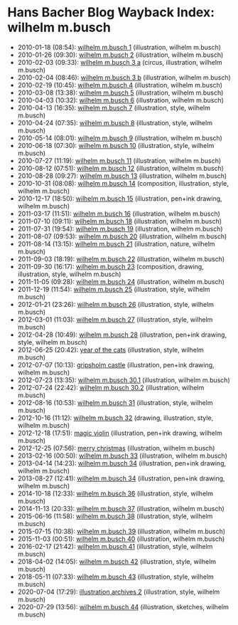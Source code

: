 # Hans Bacher Blog Wayback Index: wilhelm m.busch

* 2010-01-18 (08:54): [wilhelm m.busch 1](https://web.archive.org/web/https://one1more2time3.wordpress.com/2010/01/18/wilhelm-m-busch-1/) (illustration, wilhelm m.busch)
* 2010-01-26 (09:30): [wilhelm m.busch 2](https://web.archive.org/web/https://one1more2time3.wordpress.com/2010/01/26/wilhelm-m-busch-2/) (illustration, wilhelm m.busch)
* 2010-02-03 (09:33): [wilhelm m.busch 3 a](https://web.archive.org/web/https://one1more2time3.wordpress.com/2010/02/03/wilhelm-m-busch-3-a/) (circus, illustration, wilhelm m.busch)
* 2010-02-04 (08:46): [wilhelm m.busch 3 b](https://web.archive.org/web/https://one1more2time3.wordpress.com/2010/02/04/wilhelm-m-busch-3-b/) (illustration, wilhelm m.busch)
* 2010-02-19 (10:45): [wilhelm m.busch 4](https://web.archive.org/web/https://one1more2time3.wordpress.com/2010/02/19/wilhelm-m-busch-4/) (illustration, wilhelm m.busch)
* 2010-03-08 (13:38): [wilhelm m.busch 5](https://web.archive.org/web/https://one1more2time3.wordpress.com/2010/03/08/wilhelm-m-busch-5/) (illustration, wilhelm m.busch)
* 2010-04-03 (10:32): [wilhelm m.busch 6](https://web.archive.org/web/https://one1more2time3.wordpress.com/2010/04/03/wilhelm-m-busch-6/) (illustration, wilhelm m.busch)
* 2010-04-13 (16:35): [wilhelm m.busch 7](https://web.archive.org/web/https://one1more2time3.wordpress.com/2010/04/13/wilhelm-m-busch-7/) (illustration, style, wilhelm m.busch)
* 2010-04-24 (07:35): [wilhelm m.busch 8](https://web.archive.org/web/https://one1more2time3.wordpress.com/2010/04/24/wilhelm-m-busch-8/) (illustration, style, wilhelm m.busch)
* 2010-05-14 (08:01): [wilhelm m.busch 9](https://web.archive.org/web/https://one1more2time3.wordpress.com/2010/05/14/wilhelm-m-busch-9/) (illustration, wilhelm m.busch)
* 2010-06-18 (07:30): [wilhelm m.busch 10](https://web.archive.org/web/https://one1more2time3.wordpress.com/2010/06/18/wilhelm-m-busch-10/) (illustration, style, wilhelm m.busch)
* 2010-07-27 (11:19): [wilhelm m.busch 11](https://web.archive.org/web/https://one1more2time3.wordpress.com/2010/07/27/wilhelm-m-busch-11/) (illustration, wilhelm m.busch)
* 2010-08-12 (07:51): [wilhelm m.busch 12](https://web.archive.org/web/https://one1more2time3.wordpress.com/2010/08/12/wilhelm-m-busch-12/) (illustration, wilhelm m.busch)
* 2010-08-28 (09:27): [wilhelm m.busch 13](https://web.archive.org/web/https://one1more2time3.wordpress.com/2010/08/28/wilhelm-m-busch-13/) (illustration, wilhelm m.busch)
* 2010-10-31 (08:08): [wilhelm m.busch 14](https://web.archive.org/web/https://one1more2time3.wordpress.com/2010/10/31/wilhelm-m-busch-14/) (composition, illustration, style, wilhelm m.busch)
* 2010-12-17 (18:50): [wilhelm m.busch 15](https://web.archive.org/web/https://one1more2time3.wordpress.com/2010/12/17/wilhelm-m-busch-15/) (illustration, pen+ink drawing, wilhelm m.busch)
* 2011-03-17 (11:51): [wilhelm m.busch 16](https://web.archive.org/web/https://one1more2time3.wordpress.com/2011/03/17/wilhelm-m-busch-16/) (illustration, wilhelm m.busch)
* 2011-07-10 (09:11): [wilhelm m.busch 18](https://web.archive.org/web/https://one1more2time3.wordpress.com/2011/07/10/wilhelm-m-busch-18/) (illustration, wilhelm m.busch)
* 2011-07-31 (19:54): [wilhelm m.busch 19](https://web.archive.org/web/https://one1more2time3.wordpress.com/2011/07/31/wilhelm-m-busch-19/) (illustration, wilhelm m.busch)
* 2011-08-07 (09:53): [wilhelm m.busch 20](https://web.archive.org/web/https://one1more2time3.wordpress.com/2011/08/07/wilhelm-m-busch-20/) (illustration, wilhelm m.busch)
* 2011-08-14 (13:15): [wilhelm m.busch 21](https://web.archive.org/web/https://one1more2time3.wordpress.com/2011/08/14/wilhelm-m-busch-21/) (illustration, nature, wilhelm m.busch)
* 2011-09-03 (18:19): [wilhelm m.busch 22](https://web.archive.org/web/https://one1more2time3.wordpress.com/2011/09/03/wilhelm-m-busch-22/) (illustration, wilhelm m.busch)
* 2011-09-30 (16:17): [wilhelm m.busch 23](https://web.archive.org/web/https://one1more2time3.wordpress.com/2011/09/30/wilhelm-m-busch-23/) (composition, drawing, illustration, style, wilhelm m.busch)
* 2011-11-05 (09:28): [wilhelm m.busch 24](https://web.archive.org/web/https://one1more2time3.wordpress.com/2011/11/05/wilhelm-m-busch-24/) (illustration, wilhelm m.busch)
* 2011-12-19 (11:54): [wilhelm m.busch 25](https://web.archive.org/web/https://one1more2time3.wordpress.com/2011/12/19/wilhelm-m-busch-25-2/) (illustration, style, wilhelm m.busch)
* 2012-01-21 (23:26): [wilhelm m.busch 26](https://web.archive.org/web/https://one1more2time3.wordpress.com/2012/01/21/wilhelm-m-busch-26/) (illustration, style, wilhelm m.busch)
* 2012-03-01 (11:03): [wilhelm m.busch 27](https://web.archive.org/web/https://one1more2time3.wordpress.com/2012/03/01/wilhelm-m-busch-27/) (illustration, style, wilhelm m.busch)
* 2012-04-28 (10:49): [wilhelm m.busch 28](https://web.archive.org/web/https://one1more2time3.wordpress.com/2012/04/28/wilhelm-m-busch-28/) (illustration, pen+ink drawing, style, wilhelm m.busch)
* 2012-06-25 (20:42): [year of the cats](https://web.archive.org/web/https://one1more2time3.wordpress.com/2012/06/25/year-of-the-cats/) (illustration, style, wilhelm m.busch)
* 2012-07-07 (10:13): [gripsholm castle](https://web.archive.org/web/https://one1more2time3.wordpress.com/2012/07/07/gripsholm-castle/) (illustration, pen+ink drawing, wilhelm m.busch)
* 2012-07-23 (13:35): [wilhelm m.busch 30.1](https://web.archive.org/web/https://one1more2time3.wordpress.com/2012/07/23/wilhelm-m-busch-30-1/) (illustration, wilhelm m.busch)
* 2012-07-24 (22:42): [wilhelm m.busch 30.2](https://web.archive.org/web/https://one1more2time3.wordpress.com/2012/07/24/wilhelm-m-busch-30-2/) (illustration, wilhelm m.busch)
* 2012-08-16 (10:53): [wilhelm m.busch 31](https://web.archive.org/web/https://one1more2time3.wordpress.com/2012/08/16/wilhelm-m-busch-31/) (illustration, style, wilhelm m.busch)
* 2012-10-16 (11:12): [wilhelm m.busch 32](https://web.archive.org/web/https://one1more2time3.wordpress.com/2012/10/16/wilhelm-m-busch-32/) (drawing, illustration, style, wilhelm m.busch)
* 2012-12-18 (17:51): [magic violin](https://web.archive.org/web/https://one1more2time3.wordpress.com/2012/12/18/magic-violin/) (illustration, pen+ink drawing, wilhelm m.busch)
* 2012-12-25 (07:56): [merry christmas](https://web.archive.org/web/https://one1more2time3.wordpress.com/2012/12/25/merry-christmas/) (illustration, wilhelm m.busch)
* 2013-02-16 (00:50): [wilhelm m.busch 33](https://web.archive.org/web/https://one1more2time3.wordpress.com/2013/02/16/wilhelm-m-busch/) (illustration, wilhelm m.busch)
* 2013-04-14 (14:23): [wilhelm m.busch 34](https://web.archive.org/web/https://one1more2time3.wordpress.com/2013/04/14/wilhelm-m-busch-34/) (illustration, pen+ink drawing, wilhelm m.busch)
* 2013-08-27 (12:41): [wilhelm m.busch 34](https://web.archive.org/web/https://one1more2time3.wordpress.com/2013/08/27/wilhelm-m-busch-34-2/) (illustration, pen+ink drawing, wilhelm m.busch)
* 2014-10-18 (12:33): [wilhelm m.busch 36](https://web.archive.org/web/https://one1more2time3.wordpress.com/2014/10/18/wilhelm-m-busch-36/) (illustration, style, wilhelm m.busch)
* 2014-11-13 (20:33): [wilhelm m.busch 37](https://web.archive.org/web/https://one1more2time3.wordpress.com/2014/11/13/wilhelm-m-busch-37/) (illustration, wilhelm m.busch)
* 2015-06-16 (11:58): [wilhelm m.busch 38](https://web.archive.org/web/https://one1more2time3.wordpress.com/2015/06/16/wilhelm-m-busch-38/) (illustration, style, wilhelm m.busch)
* 2015-07-15 (10:38): [wilhelm m.busch 39](https://web.archive.org/web/https://one1more2time3.wordpress.com/2015/07/15/wilhelm-m-busch-39/) (illustration, wilhelm m.busch)
* 2015-11-03 (00:51): [wilhelm m.busch 40](https://web.archive.org/web/https://one1more2time3.wordpress.com/2015/11/03/wilhelm-m-busch-40/) (illustration, wilhelm m.busch)
* 2016-02-17 (21:42): [wilhelm m.busch 41](https://web.archive.org/web/https://one1more2time3.wordpress.com/2016/02/17/wilhelm-m-busch-41/) (illustration, style, wilhelm m.busch)
* 2018-04-02 (14:05): [wilhelm m.busch 42](https://web.archive.org/web/https://one1more2time3.wordpress.com/2018/04/02/wilhelm-m-busch-42/) (illustration, style, wilhelm m.busch)
* 2018-05-11 (07:33): [wilhelm m.busch 43](https://web.archive.org/web/https://one1more2time3.wordpress.com/2018/05/11/wilhelm-m-busch-43/) (illustration, style, wilhelm m.busch)
* 2020-07-04 (17:29): [illustration archives 2](https://web.archive.org/web/https://one1more2time3.wordpress.com/2020/07/04/illustration-archives-2/) (illustration, style, wilhelm m.busch)
* 2020-07-29 (13:56): [wilhelm m.busch 44](https://web.archive.org/web/https://one1more2time3.wordpress.com/2020/07/29/wilhelm-m-busch-44/) (illustration, sketches, wilhelm m.busch)